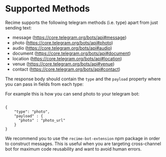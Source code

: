 # Supported Methods

Recime supports the following telegram methods (i.e. type) apart from just sending text:

* message (https://core.telegram.org/bots/api#message)
* photo (https://core.telegram.org/bots/api#photo)
* audio (https://core.telegram.org/bots/api#audio)
* document (https://core.telegram.org/bots/api#document)
* location (https://core.telegram.org/bots/api#location)
* venue (https://core.telegram.org/bots/api#venue)
* contact (https://core.telegram.org/bots/api#contact)


The response body should contain the `type` and the `payload` property where you can pass in fields from each type:

For example this is how you can send photo to your telegram bot:


```

{
	"type": "photo",
	"payload" : {
	  "photo" : "photo_url"
	}
}

```

We recommend you to use the `recime-bot-extension` npm package in order to construct messages. This is useful when you are targeting cross-channel bot for maximum code reusability and want to avoid human errors. 